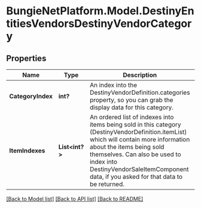 # BungieNetPlatform.Model.DestinyEntitiesVendorsDestinyVendorCategory
## Properties

Name | Type | Description | Notes
------------ | ------------- | ------------- | -------------
**CategoryIndex** | **int?** | An index into the DestinyVendorDefinition.categories property, so you can grab the display data for this category. | [optional] 
**ItemIndexes** | **List&lt;int?&gt;** | An ordered list of indexes into items being sold in this category (DestinyVendorDefinition.itemList) which will contain more information about the items being sold themselves. Can also be used to index into DestinyVendorSaleItemComponent data, if you asked for that data to be returned. | [optional] 

[[Back to Model list]](../README.md#documentation-for-models) [[Back to API list]](../README.md#documentation-for-api-endpoints) [[Back to README]](../README.md)

